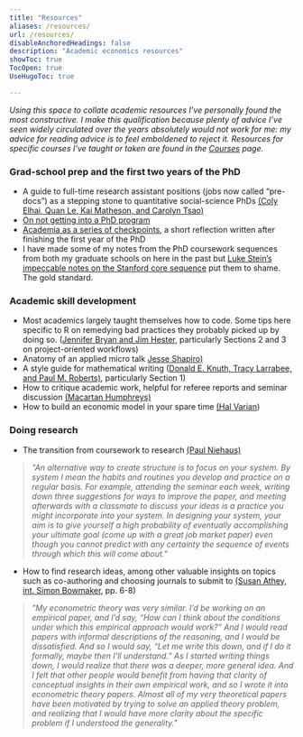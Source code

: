 ```yaml
---
title: "Resources"
aliases: /resources/
url: /resources/
disableAnchoredHeadings: false
description: "Academic economics resources"
showToc: true
TocOpen: true
UseHugoToc: true

---
```


*Using this space to collate academic resources I’ve personally found the most constructive. I make this qualification because plenty of advice I’ve seen widely circulated over the years absolutely would not work for me: my advice for reading advice is to feel emboldened to reject it. Resources for specific courses I've taught or taken are found in the [Courses](/courses/) page.*

### Grad-school prep and the first two years of the PhD

+ A guide to full-time research assistant positions (jobs now called “pre-docs”) as a stepping stone to quantitative social-science PhDs [(Coly Elhai, Quan Le, Kai Matheson, and Carolyn Tsao)](https://raguide.github.io/)
+ [On not getting into a PhD program](/posts/0003)
+ [Academia as a series of checkpoints](/posts/0002), a short reflection written after finishing the first year of the PhD
+ I have made some of my notes from the PhD coursework sequences from both my graduate schools on here in the past but [Luke Stein’s impeccable notes on the Stanford core sequence](https://faculty.babson.edu/lcdstein/steincoresummary.pdf) put them to shame. The gold standard.

### Academic skill development

+ Most academics largely taught themselves how to code. Some tips here specific to R on remedying bad practices they probably picked up by doing so. ([Jennifer Bryan and Jim Hester](https://rstats.wtf/), particularly Sections 2 and 3 on project-oriented workflows)
+ Anatomy of an applied micro talk [Jesse Shapiro)](https://scholar.harvard.edu/files/shapiro/files/applied_micro_slides.pdf)
+ A style guide for mathematical writing ([Donald E. Knuth, Tracy Larrabee, and Paul M. Roberts)](https://jmlr.csail.mit.edu/reviewing-papers/knuth_mathematical_writing.pdf), particularly Section 1)
+ How to critique academic work, helpful for referee reports and seminar discussion [(Macartan Humphreys)](https://macartan.github.io/teaching/how-to-critique)
+ How to build an economic model in your spare time [(Hal Varian](https://people.ischool.berkeley.edu/~hal/Papers/how.pdf))

### Doing research

+ The transition from coursework to research [(Paul Niehaus)](https://medium.com/@paul.niehaus/doing-research-18cb310529e0)

> *"An alternative way to create structure is to focus on your system. By system I mean the habits and routines you develop and practice on a regular basis. For example, attending the seminar each week, writing down three suggestions for ways to improve the paper, and meeting afterwards with a classmate to discuss your ideas is a practice you might incorporate into your system. In designing your system, your aim is to give yourself a high probability of eventually accomplishing your ultimate goal (come up with a great job market paper) even though you cannot predict with any certainty the sequence of events through which this will come about."*

+ How to find research ideas, among other valuable insights on topics such as co-authoring and choosing journals to submit to [(Susan Athey, int. Simon Bowmaker](https://static1.squarespace.com/static/56ec62678a65e20b89da5f33/t/5f481c378f691221f1a3fda8/1598561335875/athey.pdf), pp. 6-8)

> *"My econometric theory was very similar. I’d be working on an empirical paper, and I’d say, “How can I think about the conditions under which this empirical approach would work?” And I would read papers with informal descriptions of the reasoning, and I would be dissatisfied. And so I would say, “Let me write this down, and if I do it formally, maybe then I’ll understand.” As I started writing things down, I would realize that there was a deeper, more general idea. And I felt that other people would benefit from having that clarity of conceptual insights in their own empirical work, and so I wrote it into econometric theory papers. Almost all of my very theoretical papers have been motivated by trying to solve an applied theory problem, and realizing that I would have more clarity about the specific problem if I understood the generality."*